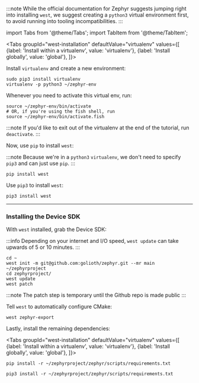 :::note
While the official documentation for Zephyr suggests jumping right into
installing `west`, we suggest creating a `python3` virtual environment
first, to avoid running into tooling incompatibilities.
:::

import Tabs from '@theme/Tabs';
import TabItem from '@theme/TabItem';

<Tabs
groupId="west-installation"
defaultValue="virtualenv"
values={[
{label: 'Install within a virtualenv', value: 'virtualenv'},
{label: 'Install globally', value: 'global'},
]}>
<TabItem value="virtualenv">

Install `virtualenv` and create a new environment:

```
sudo pip3 install virtualenv
virtualenv -p python3 ~/zephyr-env
```

Whenever you need to activate this virtual env, run:

```
source ~/zephyr-env/bin/activate
# OR, if you're using the fish shell, run
source ~/zephyr-env/bin/activate.fish
```

:::note
If you'd like to exit out of the virtualenv at the end of the tutorial,
run `deactivate`.
:::

Now, use `pip` to install `west`:

:::note
Because we're in a `python3` `virtualenv`, we don't need to specify `pip3`
and can just use `pip`.
:::

```
pip install west
```
</TabItem>
<TabItem value="global">

Use `pip3` to install `west`:

```
pip3 install west
```
</TabItem>
</Tabs>

---

### Installing the Device SDK

With `west` installed, grab the Device SDK:

:::info
Depending on your internet and I/O speed, `west update` can take upwards of 5 or 10 minutes.
:::

```
cd ~
west init -m git@github.com:golioth/zephyr.git --mr main ~/zephyrproject
cd zephyrproject/
west update
west patch
```

:::note
The patch step is temporary until the Github repo is made public
:::

Tell `west` to automatically configure CMake:

```
west zephyr-export
```

Lastly, install the remaining dependencies:

<Tabs
groupId="west-installation"
defaultValue="virtualenv"
values={[
{label: 'Install within a virtualenv', value: 'virtualenv'},
{label: 'Install globally', value: 'global'},
]}>
<TabItem value="virtualenv">

```
pip install -r ~/zephyrproject/zephyr/scripts/requirements.txt
```

</TabItem>
<TabItem value="global">

```
pip3 install -r ~/zephyrproject/zephyr/scripts/requirements.txt
```

</TabItem>
</Tabs>
